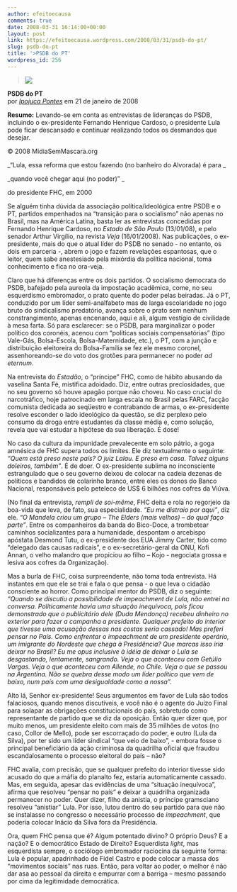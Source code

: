 ```yaml
---
author: efeitoecausa
comments: true
date: 2008-03-31 16:14:00+00:00
layout: post
link: https://efeitoecausa.wordpress.com/2008/03/31/psdb-do-pt/
slug: psdb-do-pt
title: '>PSDB do PT'
wordpress_id: 256
---
```


>[![](http://efeitoecausa.files.wordpress.com/2008/03/fhc.jpg?w=188)](http://efeitoecausa.files.wordpress.com/2008/03/fhc.jpg)

**PSDB do PT**  
por _[Ipojuca Pontes](http://www.midiasemmascara.com.br/colunistas.php?aid=21&language=pt)_ em 21 de janeiro de 2008  
  
**Resumo:** Levando-se em conta as entrevistas de lideranças do PSDB, incluindo o ex-presidente Fernando Henrique Cardoso, o presidente Lula pode ficar descansado e continuar realizando todos os desmandos que desejar.  
  
© 2008 MidiaSemMascara.org

_“Lula, essa reforma que estou fazendo (no banheiro do Alvorada) é para _

_quando você chegar aqui (no poder)” _

do presidente FHC, em 2000

Se alguém tinha dúvida da associação política/ideológica entre PSDB e o PT, partidos empenhados na “transição para o socialismo” não apenas no Brasil, mas na América Latina, basta ler as entrevistas concedidas por Fernando Henrique Cardoso, no _Estado de São Paulo_ (13/01/08), e pelo senador Arthur Virgílio, na revista _Veja_ (16/01/2008). Nas publicações, o ex-presidente, mais do que o atual líder do PSDB no senado - no entanto, os dois em parceria -, abrem o jogo e fazem revelações espantosas, que o leitor, quem sabe anestesiado pela mixórdia da política nacional, toma conhecimento e fica no ora-veja.

Claro que há diferenças entre os dois partidos. O socialismo democrata do PSDB, bafejado pela aureola da impostação acadêmica, come, no seu esquerdismo embromador, o prato quente do poder pelas beiradas. Já o PT, conduzido por um líder semi-analfabeto mas de larga escolaridade no jogo bruto do sindicalismo predatório, avança sobre o prato sem nenhum constrangimento, apenas encenando, aqui e ali, algum vestígio de civilidade à mesa farta. Só para esclarecer: se o PSDB, para marginalizar o poder político dos coronéis, acenou com “políticas sociais compensatórias” (tipo Vale-Gás, Bolsa-Escola, Bolsa-Maternidade, etc.), o PT, com a junção e distribuição eleitoreira do Bolsa-Família se fez ele mesmo coronel, assenhoreando-se do voto dos grotões para permanecer no poder _ad eternum_.

Na entrevista do _Estadão_, o “príncipe” FHC, como de hábito abusando da vaselina Santa Fé, mistifica adoidado. Diz, entre outras preciosidades, que no seu governo só houve apagão porque não choveu. No caso crucial do narcotráfico, hoje patrocinado em larga escala no Brasil pelas FARC, facção comunista dedicada ao seqüestro e contrabando de armas, o ex-presidente resolve esconder o lado ideológico da questão, se diz perplexo pelo consumo da droga entre estudantes da classe média e, como solução, revela que vai estudar a hipótese da sua liberação. É dose! 

No caso da cultura da impunidade prevalecente em solo pátrio, a goga amnésica de FHC supera todos os limites. Ele diz textualmente o seguinte: _“Quem está preso neste país? O juiz Lalau. E preso em casa. Talvez alguns doleiros, também”_. É de doer. O ex-presidente sublima no inconsciente estrangulado que o seu governo deixou de colocar na cadeia dezenas de políticos e bandidos de colarinho branco, entre eles os donos do Banco Nacional, responsáveis pelo peteleco de US$ 6 bilhões nos cofres da Viúva.

(No final da entrevista, _rempli de soi-même_, FHC deita e rola no regorjeio da boa-vida que leva, de fato, sua especialidade. _“Eu me distraio por aqui”_, diz ele. _“O Mandela criou um grupo – The Elders (mais velhos) – do qual faço parte”_. Entre os companheiros da banda do Bico-Doce, a trombetear caminhos socializantes para a humanidade, despontam o arcebispo apóstata Desmond Tutu, o ex-presidente dos EUA Jimmy Carter, tido como “delegado das causas radicais”, e o ex-secretário-geral da ONU, Kofi Annan, o velho malandro que propiciou ao filho – Kojo - negociata grossa e lesiva aos cofres da Organização).

Mas a burla de FHC, coisa surpreendente, não toma toda entrevista. Há instantes em que ele se trai e fala o que pensa - o que leva o cidadão consciente ao horror. Como principal mentor do PSDB, diz o seguinte: _“Quando se discutiu a possibilidade de impeachment de Lula, não entrei na conversa. Politicamente havia uma situação inequívoca, pois ficou demonstrado que o publicitário dele (Duda Mendonça) recebeu dinheiro no exterior para fazer a campanha a presidente. Qualquer prefeito do interior que tivesse uma acusação dessas nas costas seria cassado! Mas preferi pensar no País. Como enfrentar o impeachment de um presidente operário, um imigrante do Nordeste que chega à Presidência? Que marcas isso iria deixar no Brasil? Eu me opus inclusive à idéia de deixar o Lula se desgastando, lentamente, sangrando. Veja o que aconteceu com Getúlio Vargas. Veja o que aconteceu com Allende, no Chile. Veja o que se passou na Argentina. Não se quebra desse modo um líder político que vem de baixo, num país com uma desigualdade como a nossa”._

Alto lá, Senhor ex-presidente! Seus argumentos em favor de Lula são todos falaciosos, quando menos discutíveis, e você não é o agente do Juízo Final para solapar as obrigações constitucionais do país, sobretudo como representante de partido que se diz da oposição. Então quer dizer que, por muito menos, um presidente eleito com mais de 35 milhões de votos (no caso, Collor de Mello), pode ser escorraçado do poder, e outro (Lula da Silva), por ter sido um líder sindical “que veio de baixo”, - embora fosse o principal beneficiário da ação criminosa da quadrilha oficial que fraudou escandalosamente o processo eleitoral do país – não?

FHC avalia, com precisão, que se qualquer prefeito do interior tivesse sido acusado do que a máfia do planalto fez, estaria automaticamente cassado. Mas, em seguida, apesar das evidências de uma “situação inequívoca”, afirma que resolveu “pensar no país” e deixar a quadrilha organizada permanecer no poder. Quer dizer, filho da anistia, o príncipe gramsciano resolveu “anistiar” Lula. Por isso, lutou dentro do seu partido para que não se instalasse no congresso o necessário processo de _impeachment_, que poderia colocar Inácio da Silva fora da Presidência.

Ora, quem FHC pensa que é? Algum potentado divino? O próprio Deus? E a nação? E o democrático Estado de Direito? Esquerdista _light_, mas esquerdista sempre, o sociólogo embromador raciocina da seguinte forma: Lula é popular, apadrinhado de Fidel Castro e pode colocar a massa dos “movimentos sociais” nas ruas. Então, para voltar ao poder, o melhor é não dar asa ao pessoal da direita e empurrar com a barriga – mesmo passando por cima da legitimidade democrática.

  

